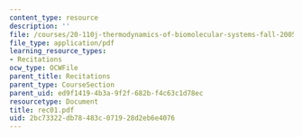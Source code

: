 ```yaml
---
content_type: resource
description: ''
file: /courses/20-110j-thermodynamics-of-biomolecular-systems-fall-2005/2bc73322db78483c071928d2eb6e4076_rec01.pdf
file_type: application/pdf
learning_resource_types:
- Recitations
ocw_type: OCWFile
parent_title: Recitations
parent_type: CourseSection
parent_uid: ed9f1419-4b3a-9f2f-682b-f4c63c1d78ec
resourcetype: Document
title: rec01.pdf
uid: 2bc73322-db78-483c-0719-28d2eb6e4076
---
```

